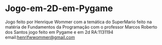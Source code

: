# Jogo-em-2D-em-Pygame
Jogo feito por Henrique Wommer com a temática do SuperMario feito na matéria de Fundamentos da Programação com o professor  Marcos Roberto dos Santos jogo feito em Pygame e em 2d
RA:1131194
email:henrifwwommer@gmail.com
